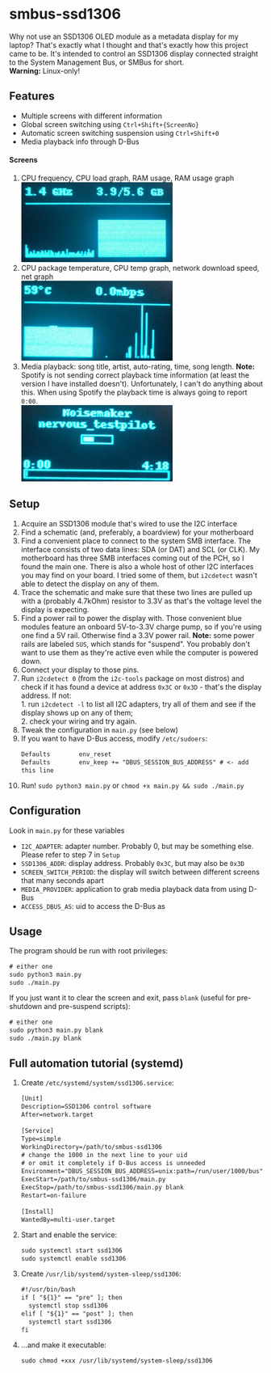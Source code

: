 # smbus-ssd1306
Why not use an SSD1306 OLED module as a metadata display for my laptop? That's exactly what I thought and that's exactly how this project came to be. It's intended to control an SSD1306 display connected straight to the System Management Bus, or SMBus for short.\
**Warning:** Linux-only!

## Features
  - Multiple screens with different information
  - Global screen switching using `Ctrl+Shift+{ScreenNo}`
  - Automatic screen switching suspension using `Ctrl+Shift+0`
  - Media playback info through D-Bus

#### Screens
  1. CPU frequency, CPU load graph, RAM usage, RAM usage graph\
     ![Screen 1 screenshot](screenshots/screen_1.jpg)
  2. CPU package temperature, CPU temp graph, network download speed, net graph\
     ![Screen 2 screenshot](screenshots/screen_2.jpg)
  3. Media playback: song title, artist, auto-rating, time, song length. **Note:** Spotify is not sending correct playback time information (at least the version I have installed doesn't). Unfortunately, I can't do anything about this. When using Spotify the playback time is always going to report `0:00`.\
     ![Screen 3 screenshot](screenshots/screen_3.jpg)

## Setup
  1. Acquire an SSD1306 module that's wired to use the I2C interface
  2. Find a schematic (and, preferably, a boardview) for your motherboard
  3. Find a convenient place to connect to the system SMB interface. The interface consists of two data lines: SDA (or DAT) and SCL (or CLK). My motherboard has three SMB interfaces coming out of the PCH, so I found the main one. There is also a whole host of other I2C interfaces you may find on your board. I tried some of them, but `i2cdetect` wasn't able to detect the display on any of them.
  4. Trace the schematic and make sure that these two lines are pulled up with a (probably 4.7kOhm) resistor to 3.3V as that's the voltage level the display is expecting.
  5. Find a power rail to power the display with. Those convenient blue modules feature an onboard 5V-to-3.3V charge pump, so if you're using one find a 5V rail. Otherwise find a 3.3V power rail. **Note:** some power rails are labeled `SUS`, which stands for "suspend". You probably don't want to use them as they're active even while the computer is powered down.
  6. Connect your display to those pins.
  7. Run `i2cdetect 0` (from the `i2c-tools` package on most distros) and check if it has found a device at address `0x3C` or `0x3D` - that's the display address. If not:\
    1. run `i2cdetect -l` to list all I2C adapters, try all of them and see if the display shows up on any of them;\
    2. check your wiring and try again.
  8. Tweak the configuration in `main.py` (see below)
  9. If you want to have D-Bus access, modify `/etc/sudoers`:
     ```
     Defaults        env_reset
     Defaults        env_keep += "DBUS_SESSION_BUS_ADDRESS" # <- add this line
     ```
  10. Run! `sudo python3 main.py` or `chmod +x main.py && sudo ./main.py`

## Configuration
Look in `main.py` for these variables
  - `I2C_ADAPTER`: adapter number. Probably 0, but may be something else. Please refer to step 7 in `Setup`
  - `SSD1306_ADDR`: display address. Probably `0x3C`, but may also be `0x3D`
  - `SCREEN_SWITCH_PERIOD`: the display will switch between different screens that many seconds apart
  - `MEDIA_PROVIDER`: application to grab media playback data from using D-Bus
  - `ACCESS_DBUS_AS`: uid to access the D-Bus as

## Usage
The program should be run with root privileges:
```
# either one
sudo python3 main.py
sudo ./main.py
```
If you just want it to clear the screen and exit, pass `blank` (useful for pre-shutdown and pre-suspend scripts):
```
# either one
sudo python3 main.py blank
sudo ./main.py blank
```

## Full automation tutorial (systemd)
  1. Create `/etc/systemd/system/ssd1306.service`:
     ```
     [Unit]
     Description=SSD1306 control software
     After=network.target

     [Service]
     Type=simple
     WorkingDirectory=/path/to/smbus-ssd1306
     # change the 1000 in the next line to your uid
     # or omit it completely if D-Bus access is unneeded
     Environment="DBUS_SESSION_BUS_ADDRESS=unix:path=/run/user/1000/bus"
     ExecStart=/path/to/smbus-ssd1306/main.py
     ExecStop=/path/to/smbus-ssd1306/main.py blank
     Restart=on-failure

     [Install]
     WantedBy=multi-user.target
     ```
  2. Start and enable the service:
     ```
     sudo systemctl start ssd1306
     sudo systemctl enable ssd1306
     ```
  3. Create `/usr/lib/systemd/system-sleep/ssd1306`:
     ```
     #!/usr/bin/bash
     if [ "${1}" == "pre" ]; then
       systemctl stop ssd1306
     elif [ "${1}" == "post" ]; then
       systemctl start ssd1306
     fi
     ```
  4. ...and make it executable:
     ```
     sudo chmod +xxx /usr/lib/systemd/system-sleep/ssd1306
     ```